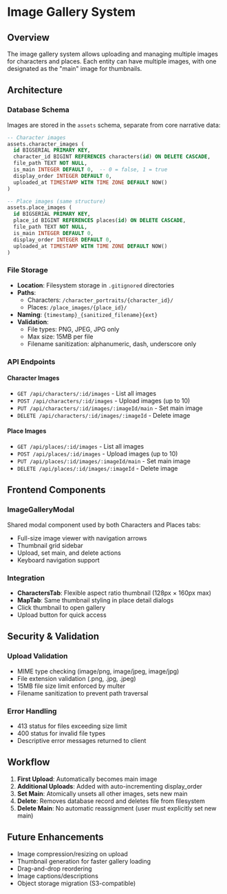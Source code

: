 # Image Gallery System

## Overview

The image gallery system allows uploading and managing multiple images for characters and places. Each entity can have multiple images, with one designated as the "main" image for thumbnails.

## Architecture

### Database Schema

Images are stored in the `assets` schema, separate from core narrative data:

```sql
-- Character images
assets.character_images (
  id BIGSERIAL PRIMARY KEY,
  character_id BIGINT REFERENCES characters(id) ON DELETE CASCADE,
  file_path TEXT NOT NULL,
  is_main INTEGER DEFAULT 0,  -- 0 = false, 1 = true
  display_order INTEGER DEFAULT 0,
  uploaded_at TIMESTAMP WITH TIME ZONE DEFAULT NOW()
)

-- Place images (same structure)
assets.place_images (
  id BIGSERIAL PRIMARY KEY,
  place_id BIGINT REFERENCES places(id) ON DELETE CASCADE,
  file_path TEXT NOT NULL,
  is_main INTEGER DEFAULT 0,
  display_order INTEGER DEFAULT 0,
  uploaded_at TIMESTAMP WITH TIME ZONE DEFAULT NOW()
)
```

### File Storage

- **Location**: Filesystem storage in `.gitignored` directories
- **Paths**:
  - Characters: `/character_portraits/{character_id}/`
  - Places: `/place_images/{place_id}/`
- **Naming**: `{timestamp}_{sanitized_filename}{ext}`
- **Validation**:
  - File types: PNG, JPEG, JPG only
  - Max size: 15MB per file
  - Filename sanitization: alphanumeric, dash, underscore only

### API Endpoints

#### Character Images
- `GET /api/characters/:id/images` - List all images
- `POST /api/characters/:id/images` - Upload images (up to 10)
- `PUT /api/characters/:id/images/:imageId/main` - Set main image
- `DELETE /api/characters/:id/images/:imageId` - Delete image

#### Place Images
- `GET /api/places/:id/images` - List all images
- `POST /api/places/:id/images` - Upload images (up to 10)
- `PUT /api/places/:id/images/:imageId/main` - Set main image
- `DELETE /api/places/:id/images/:imageId` - Delete image

## Frontend Components

### ImageGalleryModal

Shared modal component used by both Characters and Places tabs:

- Full-size image viewer with navigation arrows
- Thumbnail grid sidebar
- Upload, set main, and delete actions
- Keyboard navigation support

### Integration

- **CharactersTab**: Flexible aspect ratio thumbnail (128px × 160px max)
- **MapTab**: Same thumbnail styling in place detail dialogs
- Click thumbnail to open gallery
- Upload button for quick access

## Security & Validation

### Upload Validation
- MIME type checking (image/png, image/jpeg, image/jpg)
- File extension validation (.png, .jpg, .jpeg)
- 15MB file size limit enforced by multer
- Filename sanitization to prevent path traversal

### Error Handling
- 413 status for files exceeding size limit
- 400 status for invalid file types
- Descriptive error messages returned to client

## Workflow

1. **First Upload**: Automatically becomes main image
2. **Additional Uploads**: Added with auto-incrementing display_order
3. **Set Main**: Atomically unsets all other images, sets new main
4. **Delete**: Removes database record and deletes file from filesystem
5. **Delete Main**: No automatic reassignment (user must explicitly set new main)

## Future Enhancements

- Image compression/resizing on upload
- Thumbnail generation for faster gallery loading
- Drag-and-drop reordering
- Image captions/descriptions
- Object storage migration (S3-compatible)

